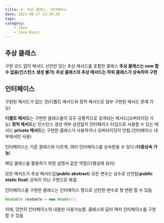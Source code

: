 ```yaml
---
title: 4. 추상 클래스, 인터페이스
date: 2021-08-17 13:38:28
tags:
category:
    - Java
    - Java Basic
---
```

## 추상 클래스
구현 코드 없이 메서드 선언만 있는 추상 메서드를 포함한 클래스
**추상 클래스는 new 할 수 없음(인스턴스 생성 불가)**
**추상 클래스의 추상 메서드는 하위 클래스가 상속하여 구현**


## 인터페이스
구현된 메서드가 없는 것(디폴트 메서드와 정적 메서드로 일부 구현된 메서드 존재 가능)


**디폴트 메서드**는 구현한 클래스들이 모두 공통적으로 갖게되는 메서드(오버라이딩 가능)
**정적 메서드**는 인스턴스 생성 여부 상관없이 인터페이스 타입으로 사용할 수 있는 메서드
**private 메서드**는 구현한 클래스가 사용하거나 오버라이딩이 안됨.(인터페이스 내부에서만 사용)


인터페이스는 기존 클래스와 다르게, 여러 인터페이스를 상속받을 수 있다.(**다중상속 가능**)


해당 클래스를 활용하기 위한 설명서 같은 역할(다형성에 유리)


모든 메서드가 추상 메서드임(**public abstract**)
모든 변수는 상수로 선언됨(**public static final**)
상속이 아닌 구현으로 해결.


인터페이스를 구현한 클래스는 인터페이스 형으로 선언한 변수로 형 변환 할 수 있음
```java
Readable readable = new Reader();
```
이때, 당연히 인터페이스의 내용만 사용가능함.
클래스와 달리 여러 인터페이스를 구현할 수 있음
